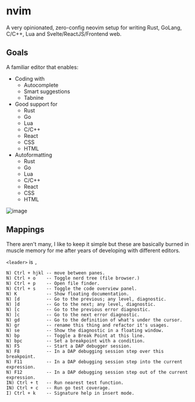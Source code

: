 # nvim

A very opinionated, zero-config neovim setup for writing Rust, GoLang, C/C++, Lua and Svelte/ReactJS/Frontend web.

## Goals

A familiar editor that enables:

- Coding with
  - Autocomplete
  - Smart suggestions
  - Tabnine
- Good support for
  - Rust
  - Go
  - Lua
  - C/C++
  - React
  - CSS
  - HTML
- Autoformatting
  - Rust
  - Go
  - Lua
  - C/C++
  - React
  - CSS
  - HTML
  
![image](https://user-images.githubusercontent.com/1430657/231530973-c179e506-c6e0-4fe7-ab03-1f65d79c45a9.png)


## Mappings

There aren't many, I like to keep it simple but these are basically burned in muscle memory for me after years of developing with different editors.

`<leader>` is `,`

```
N) Ctrl + hjkl -- move between panes.
N) Ctrl + o    -- Toggle nerd tree (file browser.)
N) Ctrl + p    -- Open file finder.
N) Ctrl + s    -- Toggle the code overview panel.
N) K           -- Show floating documentation.
N) [d          -- Go to the previous; any level, diagnostic.
N) ]d          -- Go to the next; any level, diagnostic.
N) [c          -- Go to the previous error diagnostic.
N) ]c          -- Go to the next error diagnostic.
N) gd          -- Go to the definition of what's under the cursor.
N) gr          -- rename this thing and refactor it's usages.
N) se          -- Show the diagnostic in a floating window.
N) bp          -- Toggle a Break Point at this line.
N) bpc         -- Set a breakpoint with a condition.
N) F5          -- Start a DAP debugger session.
N) F8          -- In a DAP debugging session step over this breakpoint.
N) F11         -- In a DAP debugging session step into the current expression.
N) F12         -- In a DAP debugging session step out of the current expression.
IN) Ctrl + t   -- Run nearest test function.
IN) Ctrl + c   -- Run go test coverage.
I) Ctrl + k    -- Signature help in insert mode.
```

